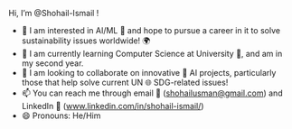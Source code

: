Hi, I’m @Shohail-Ismail !

- 👀 I am interested in AI/ML 🤖 and hope to pursue a career in it to solve sustainability issues worldwide! 🌍
- 🌱 I am currently learning Computer Science at University 🏫, and am in my second year.
- 💞️ I am looking to collaborate on innovative 🧠 AI projects, particularly those that help solve current UN 🌐 SDG-related issues!
- 📫 You can reach me through email 📩 (shohailusman@gmail.com) and LinkedIn 🔗 (www.linkedin.com/in/shohail-ismail/)
- 😄 Pronouns: He/Him

<!---
Shohail-Ismail/Shohail-Ismail is a ✨ special ✨ repository because its `README.md` (this file) appears on your GitHub profile.
You can click the Preview link to take a look at your changes.
--->
